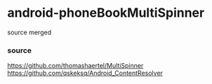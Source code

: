 # android-phoneBookMultiSpinner
source merged


### source
https://github.com/thomashaertel/MultiSpinner
https://github.com/qskeksq/Android_ContentResolver
